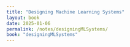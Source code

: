 ```yaml
---
title: "Designing Machine Learning Systems"
layout: book
date: 2025-01-06
permalink: /notes/designingMLSystems/
book: "designingMLSystems"
---
```

